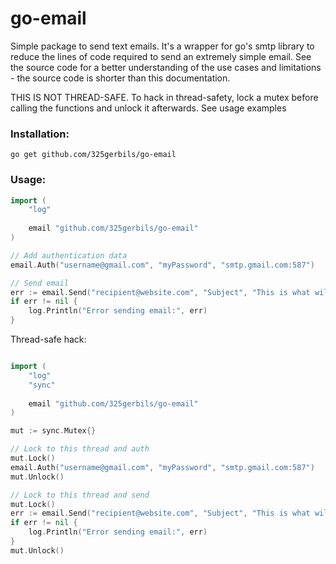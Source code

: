 # go-email

Simple package to send text emails. It's a wrapper for go's smtp library to reduce the lines of code required to send an extremely simple email. See the source code for a better understanding of the use cases and limitations - the source code is shorter than this documentation. 

THIS IS NOT THREAD-SAFE. To hack in thread-safety, lock a mutex before calling the functions and unlock it afterwards. See usage examples

### Installation:

`go get github.com/325gerbils/go-email`

### Usage:

```go
import (
    "log"
    
    email "github.com/325gerbils/go-email"
)

// Add authentication data
email.Auth("username@gmail.com", "myPassword", "smtp.gmail.com:587")

// Send email
err := email.Send("recipient@website.com", "Subject", "This is what will appear in the email body")
if err != nil {
    log.Println("Error sending email:", err)
}
```

Thread-safe hack:

```go

import (
    "log"
    "sync"
    
    email "github.com/325gerbils/go-email"
)

mut := sync.Mutex{}

// Lock to this thread and auth
mut.Lock()
email.Auth("username@gmail.com", "myPassword", "smtp.gmail.com:587")
mut.Unlock()

// Lock to this thread and send
mut.Lock()
err := email.Send("recipient@website.com", "Subject", "This is what will appear in the email body")
if err != nil {
    log.Println("Error sending email:", err)
}
mut.Unlock()
```
